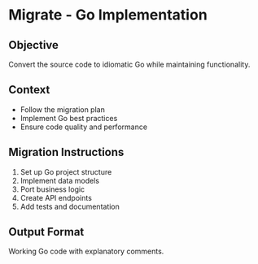 # Migrate - Go Implementation

## Objective
Convert the source code to idiomatic Go while maintaining functionality.

## Context
- Follow the migration plan
- Implement Go best practices
- Ensure code quality and performance

## Migration Instructions
1. Set up Go project structure
2. Implement data models
3. Port business logic
4. Create API endpoints
5. Add tests and documentation

## Output Format
Working Go code with explanatory comments.
